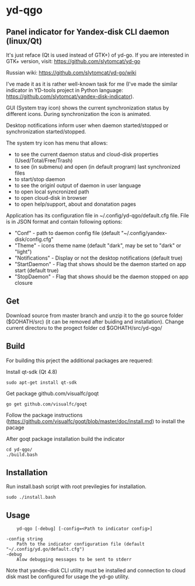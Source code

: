 # yd-qgo
## Panel indicator for Yandex-disk CLI daemon (linux/Qt)

It's just reface (Qt is used instead of GTK+) of yd-go. If you are interested in GTK+ version, visit: https://github.com/slytomcat/yd-go

Russian wiki: https://github.com/slytomcat/yd-go/wiki

I've made it as it is rather well-known task for me (I've made the similar indicator in YD-tools project in Python language: https://github.com/slytomcat/yandex-disk-indicator).

GUI (System tray icon) shows the current synchronization status by different icons. During synchronization the icon is animated. 

Desktop notifications inform user when daemon started/stopped or synchronization started/stopped.

The system try icon has menu that allows:
  - to see the current daemon status and cloud-disk properties (Used/Total/Free/Trash)
  - to see (in submenu) and open (in default program) last synchronized files 
  - to start/stop daemon
  - to see the originl output of daemon in user language
  - to open local syncronized path
  - to open cloud-disk in browser
  - to open help/support, about and donatation pages

Application has its configuration file in ~/.config/yd-qgo/default.cfg file. File is in JSON format and contain following options:
  - "Conf" - path to daemon config file (default "~/.config/yandex-disk/config.cfg"
  - "Theme" - icons theme name (default "dark", may be set to "dark" or "light")
  - "Notifications" - Display or not the desktop notifications (default true)
  - "StartDaemon" - Flag that shows should be the daemon started on app start (default true)
  - "StopDaemon" - Flag that shows should be the daemon stopped on app closure

## Get
Download source from master branch  and unzip it to the go source folder ($GOHATH/src) (it can be removed after buiding and installation).
Change current directoru to the progect folder 
    cd $GOHATH/src/yd-qgo/

## Build 
For building this prject the additional packages are requered:

Install qt-sdk (Qt 4.8)

    sudo apt-get install qt-sdk

Get package github.com/visualfc/goqt

    go get github.com/visualfc/goqt
    
Follow the package instructions (https://github.com/visualfc/goqt/blob/master/doc/install.md) to install the pacage

After goqt package installation build the indicator

    cd yd-qgo/
    ./build.bash

## Installation
Run install.bash script with root previlegies for installation.

    sudo ./install.bash


## Usage
		yd-qgo [-debug] [-config=<Path to indicator config>]

	-config string
		Path to the indicator configuration file (default "~/.config/yd.go/default.cfg")
	-debug
		Alow debugging messages to be sent to stderr


Note that yandex-disk CLI utility must be installed and connection to cloud disk mast be configured for usage the yd-go utility.
